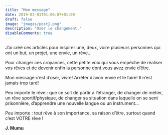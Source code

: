```yaml
---
title: "Mon message"
date: 2019-03-01T01:06:07+01:00
draft: false
image: "images/post1.png"
description: "Oser le changement."
disableComments: true
---
```


J’ai créé ces articles pour inspirer une, deux, voire plusieurs personnes qui ont un but, un projet, une envie, un rêve... 

Pour changer ces croyances, cette petite voix qui vous empêche de réaliser vos rêves et de devenir enfin la personne dont vous avez envie d’être.

Mon message c’est d’oser, vivre! Arrêter d’avoir envie et le faire! Il n’est jamais trop tard!


Peu importe le rêve : que ce soit de partir à l’étranger, de changer de métier, un rêve sportif/physique, de changer sa situation dans laquelle on se sent prisonnière, d’apprendre une nouvelle langue ou un instrument… 


Peu importe : tout rêve à son importance, sa raison d’être, surtout quand c’est VOTRE rêve !


**J. Mumu**
